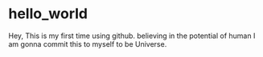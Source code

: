 # hello_world

Hey,
This is my first time using github.
believing in the potential of human I am gonna commit this to myself to be Universe.
